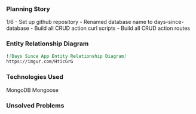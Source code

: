 ### Planning Story
1/6 - Set up github repository
    - Renamed database name to days-since-database
    - Build all CRUD action curl scripts
    - Build all CRUD action routes

### Entity Relationship Diagram
```md
![Days Since App Entity Relationship Diagram]
https://imgur.com/HticGrG
```

### Technologies Used
MongoDB
Mongoose

### Unsolved Problems
